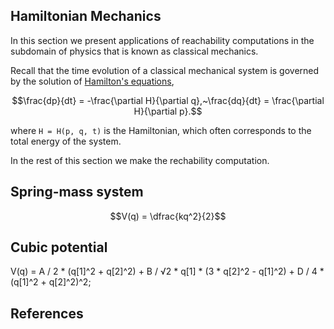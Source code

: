 ## Hamiltonian Mechanics

In this section we present applications of reachability computations in the subdomain
of physics that is known as classical mechanics.

Recall that the time evolution of a classical mechanical system is governed by the solution
of [Hamilton's equations](https://en.wikipedia.org/wiki/Hamiltonian_mechanics),

```math
\frac{dp}{dt} = -\frac{\partial H}{\partial q},~\frac{dq}{dt} = \frac{\partial H}{\partial p}.
```
where ```H = H(p, q, t)``` is the Hamiltonian, which often corresponds to the total
energy of the system.

In the rest of this section we make the rechability computation.

## Spring-mass system

```math
V(q) = \dfrac{kq^2}{2}
```

## Cubic potential

V(q) = A / 2 * (q[1]^2 + q[2]^2) + B / √2 * q[1] * (3 * q[2]^2 - q[1]^2) + D / 4 * (q[1]^2 + q[2]^2)^2;

## References
